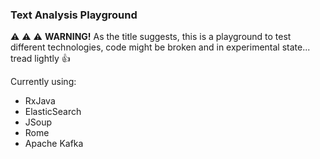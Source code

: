 ### Text Analysis Playground

:warning: :warning: :warning: **WARNING!** As the title suggests, this is a playground to test different technologies,
code might be broken and in experimental state... tread lightly :+1:

Currently using:
* RxJava
* ElasticSearch
* JSoup
* Rome
* Apache Kafka
